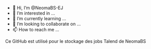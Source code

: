 - 👋 Hi, I’m @NeomaBS-EJ
- 👀 I’m interested in ...
- 🌱 I’m currently learning ...
- 💞️ I’m looking to collaborate on ...
- 📫 How to reach me ...

<!---
NeomaBS-EJ/NeomaBS-EJ is a ✨ special ✨ repository because its `README.md` (this file) appears on your GitHub profile.
You can click the Preview link to take a look at your changes.
--->

Ce GitHub est utilisé pour le stockage des jobs Talend de NeomaBS
